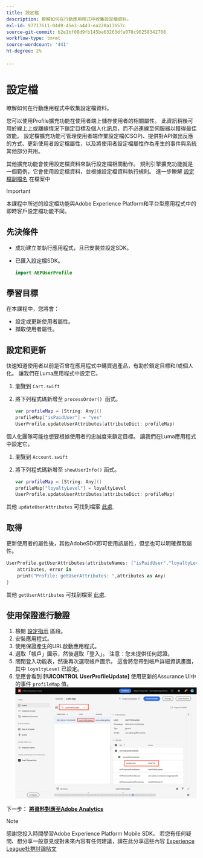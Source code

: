 ```yaml
---
title: 設定檔
description: 瞭解如何在行動應用程式中收集設定檔資料。
exl-id: 97717611-04d9-45e3-a443-ea220a13b57c
source-git-commit: b2e1bf08d9fb145ba63263dfa078c96258342708
workflow-type: tm+mt
source-wordcount: '441'
ht-degree: 2%

---
```


# 設定檔

瞭解如何在行動應用程式中收集設定檔資料。

您可以使用Profile擴充功能在使用者端上儲存使用者的相關屬性。 此資訊稍後可用於線上上或離線情況下鎖定目標及個人化訊息，而不必連線至伺服器以獲得最佳效能。 設定檔擴充功能可管理使用者端作業設定檔(CSOP)、提供對API做出反應的方式、更新使用者設定檔屬性，以及將使用者設定檔屬性作為產生的事件與系統其他部分共用。

其他擴充功能會使用設定檔資料來執行設定檔相關動作。 規則引擎擴充功能就是一個範例，它會使用設定檔資料，並根據設定檔資料執行規則。 進一步瞭解 [設定檔副檔名](https://developer.adobe.com/client-sdks/documentation/profile/) 在檔案中

>[!IMPORTANT]
>
>本課程中所述的設定檔功能與Adobe Experience Platform和平台型應用程式中的即時客戶設定檔功能不同。


## 先決條件

* 成功建立並執行應用程式，且已安裝並設定SDK。
* 已匯入設定檔SDK。

   ```swift
   import AEPUserProfile
   ```

## 學習目標

在本課程中，您將會：

* 設定或更新使用者屬性。
* 擷取使用者屬性。


## 設定和更新

快速知道使用者以前是否曾在應用程式中購買過產品，有助於鎖定目標和/或個人化。 讓我們在Luma應用程式中設定它。

1. 瀏覽到 `Cart.swift`

1. 將下列程式碼新增至 `processOrder() `函式。

   ```swift
   var profileMap = [String: Any]()
   profileMap["isPaidUser"] = "yes"
   UserProfile.updateUserAttributes(attributeDict: profileMap)
   ```

個人化團隊可能也想要根據使用者的忠誠度來鎖定目標。 讓我們在Luma應用程式中設定它。

1. 瀏覽到 `Account.swift`

1. 將下列程式碼新增至 `showUserInfo()` 函式。

   ```swift
   var profileMap = [String: Any]()
   profileMap["loyaltyLevel"] = loyaltyLevel
   UserProfile.updateUserAttributes(attributeDict: profileMap)
   ```

其他 `updateUserAttributes` 可找到檔案 [此處](https://developer.adobe.com/client-sdks/documentation/profile/api-reference/#updateuserattribute).

## 取得

更新使用者的屬性後，其他AdobeSDK即可使用該屬性，但您也可以明確擷取屬性。

```swift
UserProfile.getUserAttributes(attributeNames: ["isPaidUser","loyaltyLevel"]){
    attributes, error in
    print("Profile: getUserAttributes: ",attributes as Any)
}
```

其他 `getUserAttributes` 可找到檔案 [此處](https://developer.adobe.com/client-sdks/documentation/profile/api-reference/#getuserattributes).

## 使用保證進行驗證

1. 檢閱 [設定指示](assurance.md) 區段。
1. 安裝應用程式。
1. 使用保證產生的URL啟動應用程式。
1. 選取「帳戶」圖示，然後選取「登入」。 注意：您未提供任何認證。
1. 關閉登入功能表，然後再次選取帳戶圖示。 這會將您帶到帳戶詳細資訊畫面，其中 `loyaltyLevel` 已設定。
1. 您應會看到 **[!UICONTROL UserProfileUpdate]** 使用更新的Assurance UI中的事件 `profileMap` 值。
   ![驗證設定檔](assets/mobile-profile-validate.png)

下一步： **[將資料對應至Adobe Analytics](analytics.md)**

>[!NOTE]
>
>感謝您投入時間學習Adobe Experience Platform Mobile SDK。 若您有任何疑問、想分享一般意見或對未來內容有任何建議，請在此分享這些內容 [Experience League社群討論貼文](https://experienceleaguecommunities.adobe.com/t5/adobe-experience-platform-launch/tutorial-discussion-implement-adobe-experience-cloud-in-mobile/td-p/443796)